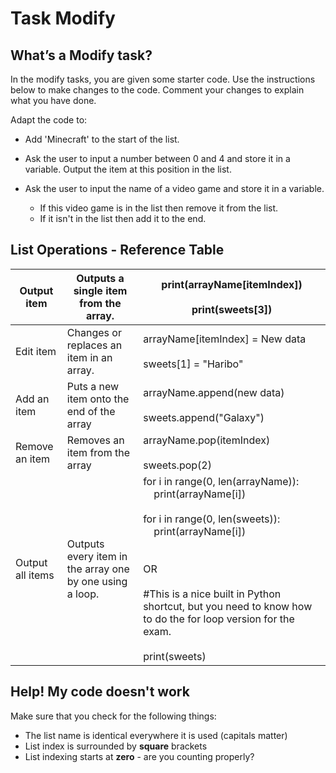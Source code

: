 # Task Modify

## What’s a **Modify** task?

In the modify tasks, you are given some starter code.
Use the instructions below to make changes to the code.
Comment your changes to explain what you have done.

Adapt the code to:

- Add 'Minecraft' to the start of the list.

- Ask the user to input a number between 0 and 4 and store it in a variable.  Output the item at this position in the list.

- Ask the user to input the name of a video game and store it in a variable.  
  - If this video game is in the list then remove it from the list.
  - If it isn't in the list then add it to the end.

## List Operations - Reference Table

| Output item      | Outputs a single item from the array.                    | print(arrayName\[itemIndex\])<br><br>print(sweets\[3\])                                                                                                                                                                                                                           |
| ---------------- | -------------------------------------------------------- |-----------------------------------------------------------------------------------------------------------------------------------------------------------------------------------------------------------------------------------------------------------------------------------|
| Edit item        | Changes or replaces an item in an array.                 | arrayName\[itemIndex\] = New data<br><br>sweets\[1\] = "Haribo"                                                                                                                                                                                                                   |
| Add an item      | Puts a new item onto the end of the array                | arrayName.append(new data)<br><br>sweets.append("Galaxy")                                                                                                                                                                                                                         |
| Remove an item   | Removes an item from the array                           | arrayName.pop(itemIndex)<br><br>sweets.pop(2)                                                                                                                                                                                                             |                                                                                                                                                                                                                                                              |
| Output all items | Outputs every item in the array one by one using a loop. | for i in range(0, len(arrayName)):<br>&nbsp;&nbsp;&nbsp;&nbsp;print(arrayName\[i\])<br><br>for i in range(0, len(sweets)):<br>&nbsp;&nbsp;&nbsp;&nbsp;print(arrayName\[i\])<br><br><br>OR<br><br>#This is a nice built in Python shortcut, but you need to know how to do the for loop version for the exam.<br><br>print(sweets) |

## Help! My code doesn't work
Make sure that you check for the following things:
- The list name is identical everywhere it is used (capitals matter)
- List index is surrounded by **square** brackets
- List indexing starts at **zero** - are you counting properly?